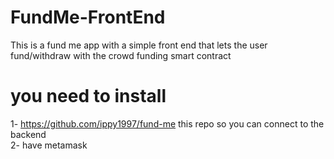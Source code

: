 # FundMe-FrontEnd
This is a fund me app with a simple front end that lets the user fund/withdraw with the crowd funding smart contract

# you need to install 
1- https://github.com/ippy1997/fund-me this repo so you can connect to the backend
<br>
2- have metamask

